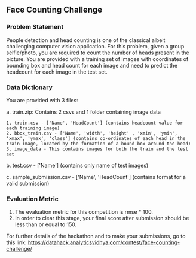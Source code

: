 ## Face Counting Challenge

### Problem Statement

People detection and head counting is one of the classical albeit challenging computer vision application. For this problem, given a group selfie/photo, you are required to count the number of heads present in the picture. You are provided with a training set of images with coordinates of bounding box and head count for each image and need to predict the headcount for each image in the test set.

### Data Dictionary

You are provided with 3 files:

a. train.zip: Contains 2 csvs and 1 folder containing image data

    1. train.csv - ['Name', 'HeadCount'] (contains headcount value for each training image)
    2. bbox_train.csv - ['Name', 'width', 'height' , 'xmin', 'ymin', 'xmax', 'ymax', 'class'] (contains co-ordinates of each head in the train image, located by the formation of a bound-box around the head)
    3. image_data - This contains images for both the train and the test set

b. test.csv - ['Name'] (contains only name of test images)

c. sample_submission.csv - ['Name', 'HeadCount'] (contains format for a valid submission)

### Evaluation Metric

1. The evaluation metric for this competition is rmse * 100.
2. In order to clear this stage, your final score after submission should be less than or equal to 150.

For further details of the hackathon and to make your submissions, go to this link: 
https://datahack.analyticsvidhya.com/contest/face-counting-challenge/